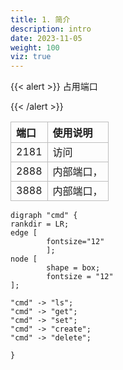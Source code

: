 ```yaml
---
title: 1. 简介
description: intro
date: 2023-11-05
weight: 100
viz: true
---
```


<style>
th, td {
  border: 1px solid rgb(190, 190, 190);
}
</style>
{{< alert >}}
占用端口

{{< /alert >}}

| 端口 | 使用说明   |
| :--- | :--------- |
| 2181 | 访问       |
| 2888 | 内部端口， |
| 3888 | 内部端口， |



```viz-dot
digraph "cmd" {
rankdir = LR;
edge [
        fontsize="12"
        ];
node [
        shape = box;
        fontsize = "12"
];

"cmd" -> "ls";
"cmd" -> "get";
"cmd" -> "set";
"cmd" -> "create";
"cmd" -> "delete";

}
```































